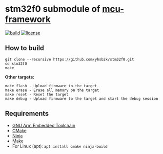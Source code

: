 # stm32f0 submodule of [mcu-framework](https://github.com/yhsb2k/mcu-framework)

[![build](https://github.com/yhsb2k/stm32f0/workflows/build/badge.svg)](https://github.com/yhsb2k/stm32f0/actions?workflow=build)
[![license](https://img.shields.io/github/license/yhsb2k/stm32f0?color=blue)](https://github.com/yhsb2k/stm32f0/blob/master/LICENSE)

## How to build
```
git clone --recursive https://github.com/yhsb2k/stm32f0.git
cd stm32f0
make
```
**Other targets:**
```
make flash - Upload firmware to the target
make erase - Erase all memory on the target
make reset - Reset the target
make debug - Upload firmware to the target and start the debug session
```

## Requirements
* [GNU Arm Embedded Toolchain](https://developer.arm.com/tools-and-software/open-source-software/developer-tools/gnu-toolchain/gnu-rm/downloads)
* [CMake](https://cmake.org/download)
* [Ninja](https://ninja-build.org)
* [Make](https://winlibs.com)
* For Linux (apt): `apt install cmake ninja-build`

